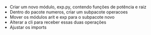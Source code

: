 - Criar um novo módulo, exp.py, contendo funções de potência e raiz
- Dentro do pacote numeros, criar um subpacote operacoes
- Mover os módulos arit e exp para o subpacote novo
- Alterar a cli para receber essas duas operações
- Ajustar os imports
